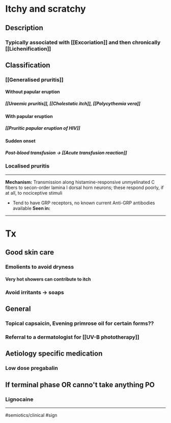 # Itchy and scratchy
## Description
### Typically associated with [[Excoriation]] and then chronically [[Lichenification]]
## Classification
### [[Generalised pruritis]]
#### Without papular eruption
##### [[Uraemic pruritis]], [[Cholestatic itch]], [[Polycythemia vera]]
#### With papular eruption
##### [[Pruritic papular eruption of HIV]]
#### Sudden onset
##### Post-blood transfusion -> [[Acute transfusion reaction]]
### Localised pruritis

---
**Mechanism:** Transmission along histamine-responsive unmyelinated C fibers to secon-order lamina I dorsal horn neurons; these respond poorly, if at all, to nociceptive stimuli
- Tend to have GRP receptors, no known current Anti-GRP antibodies available 
**Seen in:** 

---
# Tx
## Good skin care
### Emolients to avoid dryness
#### Very hot showers can contribute to itch 
### Avoid irritants -> soaps
## General
### Topical capsaicin, Evening primrose oil for certain forms??  
### Referral to a dermatologist for [[UV-B phototherapy]]
## Aetiology specific medication 
### Low dose pregabalin 
## If terminal phase OR canno't take anything PO
### Lignocaine



---
#semiotics/clinical #sign 